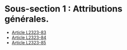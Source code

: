 # Sous-section 1 : Attributions générales.

* [Article L2323-83](./LEGIARTI000024422185.md)
* [Article L2323-84](./LEGIARTI000006902020.md)
* [Article L2323-85](./LEGIARTI000031549053.md)

